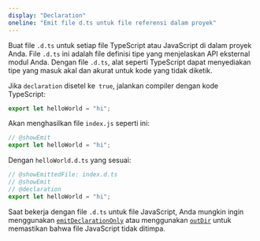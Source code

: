 ```yaml
---
display: "Declaration"
oneline: "Emit file d.ts untuk file referensi dalam proyek"
---
```


Buat file `.d.ts` untuk setiap file TypeScript atau JavaScript di dalam proyek Anda.
File `.d.ts` ini adalah file definisi tipe yang menjelaskan API eksternal modul Anda.
Dengan file `.d.ts`, alat seperti TypeScript dapat menyediakan tipe yang masuk akal dan akurat untuk kode yang tidak diketik.

Jika `declaration` disetel ke` true`, jalankan compiler dengan kode TypeScript:

```ts twoslash
export let helloWorld = "hi";
```

Akan menghasilkan file `index.js` seperti ini:

```ts twoslash
// @showEmit
export let helloWorld = "hi";
```

Dengan `helloWorld.d.ts` yang sesuai:


```ts twoslash
// @showEmittedFile: index.d.ts
// @showEmit
// @declaration
export let helloWorld = "hi";
```

Saat bekerja dengan file `.d.ts` untuk file JavaScript, Anda mungkin ingin menggunakan [`emitDeclarationOnly`](#emitDeclarationOnly) atau menggunakan [`outDir`](#outDir) untuk memastikan bahwa file JavaScript tidak ditimpa.
